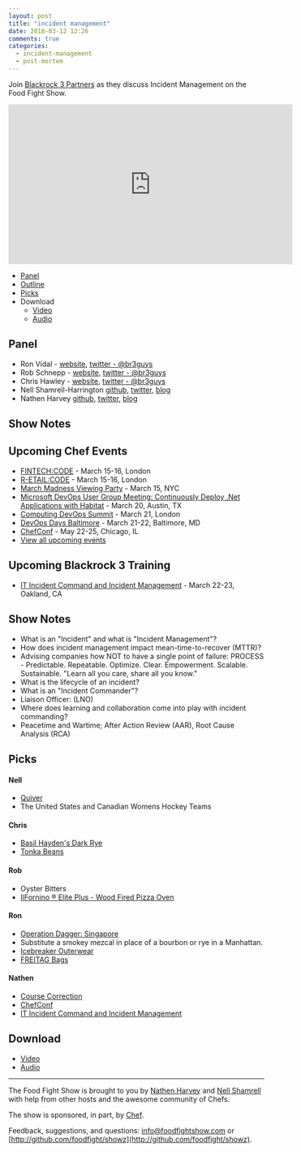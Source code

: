 ```yaml
---
layout: post
title: "incident management"
date: 2018-03-12 12:26
comments: true
categories:
  - incident-management
  - post-mortem
---
```


Join [Blackrock 3 Partners](http://www.blackrock3.com/) as they discuss Incident Management on the Food Fight Show.

<iframe width="560" height="315" src="https://www.youtube.com/embed/pz7pG6v8F2g" frameborder="0" gesture="media" allow="encrypted-media" allowfullscreen></iframe>

* [Panel](/2018/03/incident-management.html#panel)
* [Outline](/2018/03/incident-management.html#outline)
* [Picks](/2018/03/incident-management.html#picks)
* Download
  * [Video](https://www.youtube.com/watch?v=pz7pG6v8F2g)
  * [Audio](http://traffic.libsyn.com/foodfight/FFS114.mp3)


Panel<a name="panel"></a>
-----

* Ron Vidal - [website](http://www.blackrock3.com/), [twitter - @br3guys](https://twitter.com/br3guys)
* Rob Schnepp - [website](http://www.blackrock3.com/), [twitter - @br3guys](https://twitter.com/br3guys)
* Chris Hawley - [website](http://www.blackrock3.com/), [twitter - @br3guys](https://twitter.com/br3guys)
* Nell Shamrell-Harrington [github](https://github.com/nellshamrell), [twitter](https://twitter.com/nellshamrell), [blog](http://nellshamrell.com/)
* Nathen Harvey [github](http://github.com/nathenharvey), [twitter](http://twitter.com/nathenharvey), [blog](http://nathenharvey.com)

Show Notes<a name="outline"></a>
-------

## Upcoming Chef Events

* [FINTECH:CODE](https://events.chef.io/events/fin-code/) - March 15-16, London
* [R-ETAIL:CODE](https://events.chef.io/events/r-etail-code/) - March 15-16, London
* [March Madness Viewing Party](https://events.chef.io/events/march-madness-viewing-party/) - March 15, NYC
* [Microsoft DevOps User Group Meeting: Continuously Deploy .Net Applications with Habitat](https://events.chef.io/events/microsoft-devops-user-group-meeting-continuously-deploy-net-applications-habitat/) - March 20, Austin, TX
* [Computing DevOps Summit](https://events.chef.io/events/computing-devops-summit-2/) - March 21, London
* [DevOps Days Baltimore](https://events.chef.io/events/devops-days-baltimore/) - March 21-22, Baltimore, MD
* [ChefConf](https://chefconf.chef.io/) - May 22-25, Chicago, IL
* [View all upcoming events](https://events.chef.io/)

## Upcoming Blackrock 3 Training

* [IT Incident Command and Incident Management](https://www.eventbrite.com/e/it-incident-management-and-incident-command-tickets-39529284153?aff=eac2) - March 22-23, Oakland, CA

## Show Notes

* What is an "Incident" and what is "Incident Management"?
* How does incident management impact mean-time-to-recover (MTTR)?
* Advising companies how NOT to have a single point of failure: PROCESS - Predictable. Repeatable. Optimize. Clear. Empowerment. Scalable. Sustainable. "Learn all you care, share all you know."
* What is the lifecycle of an incident?
* What is an "Incident Commander"?
* Liaison Officer: (LNO)
* Where does learning and collaboration come into play with incident commanding?
* Peacetime and Wartime; After Action Review (AAR), Root Cause Analysis (RCA)

Picks<a name="picks"></a>
-----

#### Nell

* [Quiver](http://happenapps.com/)
* The United States and Canadian Womens Hockey Teams


#### Chris

* [Basil Hayden's Dark Rye](https://www.basilhaydens.com/dark-rye/)
* [Tonka Beans](https://www.amazon.com/Spices-Cumaru-Vanilla-Dipteryx-odorata/dp/B01701SL4I)

#### Rob

* Oyster Bitters
* [IlFornino ® Elite Plus - Wood Fired Pizza Oven](https://www.ilfornino.com/ilfornino-elite-plus-wood-fired-pizza-oven-cabinet-black-one-flat-cooking-surface/)

#### Ron

* [Operation Dagger: Singapore](https://operationdagger.com/)
* Substitute a smokey mezcal in place of a bourbon or rye in a Manhattan.
* [Icebreaker Outerwear](https://www.icebreaker.com)
* [FREITAG Bags](https://www.freitag.ch)

#### Nathen

* [Course Correction](http://www.hurryupandwait.io/blog/course-correction)
* [ChefConf](https://chefconf.chef.io/)
* [IT Incident Command and Incident Management](https://www.eventbrite.com/e/it-incident-management-and-incident-command-tickets-39529284153?aff=eac2)

Download
--------
* [Video](https://www.youtube.com/watch?v=pz7pG6v8F2g)
* [Audio](http://traffic.libsyn.com/foodfight/FFS114.mp3)

<hr />

The Food Fight Show is brought to you by [Nathen Harvey](https://twitter.com/nathenharvey) and [Nell Shamrell](https://twitter.com/nellshamrell) with help from other hosts and the awesome community of Chefs.

The show is sponsored, in part, by [Chef](http://www.chef.io).

Feedback, suggestions, and questions:  [info@foodfightshow.com](mailto:info@foodfightshow.com) or  [http://github.com/foodfight/showz](http://github.com/foodfight/showz).

